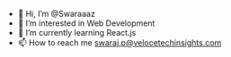 - 👋 Hi, I’m @Swaraaaz
- 👀 I’m interested in Web Development
- 🌱 I’m currently learning React.js
- 📫 How to reach me swaraj.p@velocetechinsights.com

<!---
Swaraaaz/Swaraaaz is a ✨ special ✨ repository because its `README.md` (this file) appears on your GitHub profile.
You can click the Preview link to take a look at your changes.
--->
